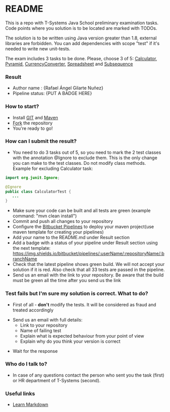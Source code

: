 # README #

This is a repo with T-Systems Java School preliminary examination tasks.
Code points where you solution is to be located are marked with TODOs.

The solution is to be written using Java version greater than 1.8, external libraries are forbidden. 
You can add dependencies with scope "test" if it's needed to write new unit-tests.

The exam includes 3 tasks to be done. Please, choose 3 of 5: [Calculator](/tasks/Calculator.md), [Pyramid](/tasks/Pyramid.md), [CurrencyConverter](/tasks/CurrencyConverter.md), [Spreadsheet](/tasks/Spreadsheet.md) and 
[Subsequence](/tasks/Subsequence.md)

### Result ###

* Author name : {Rafael Ángel Gilarte Nuñez}
* Pipeline status: {PUT A BADGE HERE}


### How to start?  ###
* Install [GIT](https://git-scm.com/) and [Maven](https://maven.apache.org)
* [Fork](https://confluence.atlassian.com/bitbucket/forking-a-repository-221449527.html) the repository 
* You're ready to go!

### How can I submit the result?  ###

* You need to do 3 tasks out of 5, so you need to mark the 2 test classes with the annotation @Ignore to exclude them. This is the only change you can make to the test classes. Do not modify class methods. Example for excluding Calculator task: 
```java
import org.junit.Ignore;

@Ignore
public class CalculatorTest {
   ...
}
```
* Make sure your code can be built and all tests are green (example command: "mvn clean install")
* Commit and push all changes to your repository
* Configure the [Bitbucket Pipelines](https://support.atlassian.com/bitbucket-cloud/docs/get-started-with-bitbucket-pipelines/) to deploy your maven project(use maven template for creating your pipelines) 
* Add your name to the README.md under Result section
* Add a badge with a status of your pipeline under Result section using the next template: https://img.shields.io/bitbucket/pipelines/:userName/:repositoryName/:branchName
* Check that the latest pipeline shows green build. We will not accept your solution if it is red. Also check that all 33 tests are passed in the pipeline.
* Send us an email with the link to your repository. Be aware that the build must be green all the time after you send us the link

### Test fails but I'm sure my solution is correct. What to do?  ###
* First of all - **don't** modify the tests. It will be considered as fraud and treated accordingly
+ Send us an email with full details:
    * Link to your repository
    * Name of failing test
    * Explain what is expected behaviour from your point of view
    * Explain why do you think your version is correct
* Wait for the response

### Who do I talk to? ###

* In case of any questions contact the person who sent you the task (first) or HR department of T-Systems (second).

### Useful links ###

* [Learn Markdown](https://bitbucket.org/tutorials/markdowndemo)
